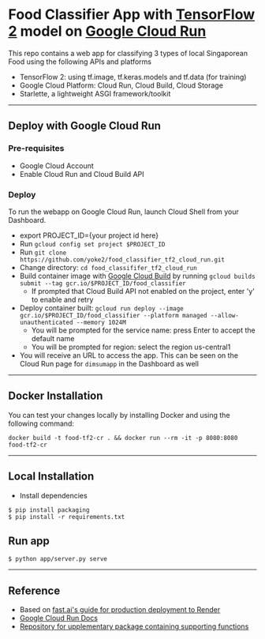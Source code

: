 # Food Classifier App with [TensorFlow 2](https://www.tensorflow.org/) model on [Google Cloud Run](https://cloud.google.com/run/)

This repo contains a web app for classifying 3 types of local Singaporean Food using the following APIs and platforms

- TensorFlow 2: using tf.image, tf.keras.models and tf.data (for training)
- Google Cloud Platform: Cloud Run, Cloud Build, Cloud Storage
- Starlette, a lightweight ASGI framework/toolkit

----------
## Deploy with Google Cloud Run

### Pre-requisites
- Google Cloud Account
- Enable Cloud Run and Cloud Build API

### Deploy
To run the webapp on Google Cloud Run, launch Cloud Shell from your Dashboard.

- export PROJECT_ID={your project id here}
- Run `gcloud config set project $PROJECT_ID`
- Run `git clone https://github.com/yoke2/food_classifier_tf2_cloud_run.git`
- Change directory: `cd food_classififer_tf2_cloud_run`
- Build container image with [Google Cloud Build](https://cloud.google.com/cloud-build/) by running `gcloud builds submit --tag gcr.io/$PROJECT_ID/food_classifier`
    - If prompted that Cloud Build API not enabled on the project, enter 'y' to enable and retry
- Deploy container built: `gcloud run deploy --image gcr.io/$PROJECT_ID/food_classifier --platform managed --allow-unauthenticated --memory 1024M`
    - You will be prompted for the service name: press Enter to accept the default name
    - You will be prompted for region: select the region us-central1
- You will receive an URL to access the app. This can be seen on the Cloud Run page for `dimsumapp` in the Dashboard as well

----------
## Docker Installation

You can test your changes locally by installing Docker and using the following command:

```
docker build -t food-tf2-cr . && docker run --rm -it -p 8080:8080 food-tf2-cr
```

----------
## Local Installation

* Install dependencies
```
$ pip install packaging
$ pip install -r requirements.txt
```

## Run app
```
$ python app/server.py serve
```

----------
## Reference

* Based on [fast.ai's guide for production deployment to Render](https://course.fast.ai/deployment_render.html)
* [Google Cloud Run Docs](https://cloud.google.com/run/docs/)
* [Repository for upplementary package containing supporting functions](https://github.com/yoke2/suptools)

